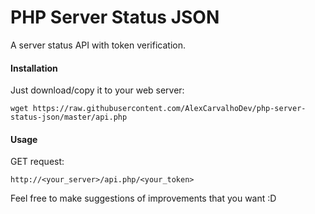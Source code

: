 # PHP Server Status JSON
A server status API with token verification.

#### Installation
Just download/copy it to your web server:
```
wget https://raw.githubusercontent.com/AlexCarvalhoDev/php-server-status-json/master/api.php
```

#### Usage
GET request:
```
http://<your_server>/api.php/<your_token>
```

Feel free to make suggestions of improvements that you want :D

